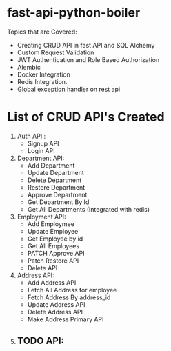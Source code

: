 # fast-api-python-boiler

Topics that are Covered:
- Creating CRUD API in fast API and SQL Alchemy
- Custom Request Validation
- JWT Authentication and Role Based Authorization
- Alembic
- Docker Integration
- Redis Integration.
- Global exception handler on rest api

# List of CRUD API's Created 
1. Auth API : 
   -  Signup API
   -  Login API
2. Department API:
   - Add Department
   - Update Department
   - Delete Department
   - Restore Department
   - Approve Department
   - Get Department By Id
   - Get All Departments (Integrated with redis)
3. Employment API:
   -  Add Employmee
   -  Update Employee
   -  Get Employee by id
   -  Get All Employees
   -  PATCH Approve API
   -  Patch Restore API
   -  Delete API
4. Address API:
   - Add Address API
   - Fetch All Address for employee
   - Fetch Address By  address_id
   - Update Address API
   - Delete Address API
   - Make Address Primary API
5. TODO API:
   - 
